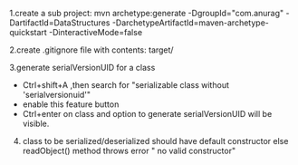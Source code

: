 1.create a sub project:
mvn archetype:generate -DgroupId="com.anurag" -DartifactId=DataStructures -DarchetypeArtifactId=maven-archetype-quickstart -DinteractiveMode=false

2.create .gitignore file with contents:
 target/

3.generate  serialVersionUID for a class
 * Ctrl+shift+A ,then search for "serializable class without 'serialversionuid'"
 * enable this feature button
 * Ctrl+enter on class and option to generate serialVersionUID will be visible.

4. class to be serialized/deserialized should have default constructor else readObject() method throws error  " no valid constructor"